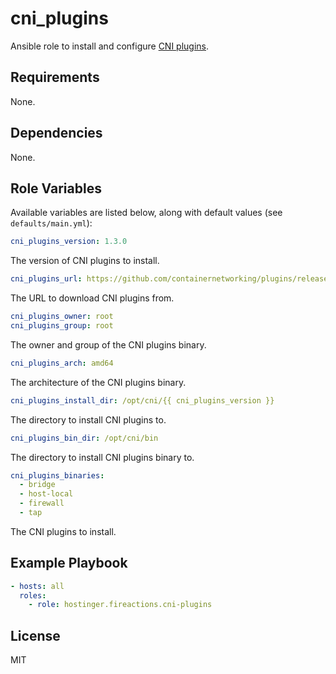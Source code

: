 # cni_plugins

Ansible role to install and configure [CNI plugins](https://github.com/containernetworking/plugins).

## Requirements

None.

## Dependencies

None.

## Role Variables

Available variables are listed below, along with default values (see `defaults/main.yml`):

```yaml
cni_plugins_version: 1.3.0
```

The version of CNI plugins to install.

```yaml
cni_plugins_url: https://github.com/containernetworking/plugins/releases/download/v{{ cni_plugins_version }}/cni-plugins-linux-{{ cni_plugins_arch }}-v{{ cni_plugins_version }}.tgz
```

The URL to download CNI plugins from.

```yaml
cni_plugins_owner: root
cni_plugins_group: root
```

The owner and group of the CNI plugins binary.

```yaml
cni_plugins_arch: amd64
```

The architecture of the CNI plugins binary.

```yaml
cni_plugins_install_dir: /opt/cni/{{ cni_plugins_version }}
```

The directory to install CNI plugins to.

```yaml
cni_plugins_bin_dir: /opt/cni/bin
```

The directory to install CNI plugins binary to.

```yaml
cni_plugins_binaries:
  - bridge
  - host-local
  - firewall
  - tap
```

The CNI plugins to install.

## Example Playbook

```yaml
- hosts: all
  roles:
    - role: hostinger.fireactions.cni-plugins
```

## License

MIT
